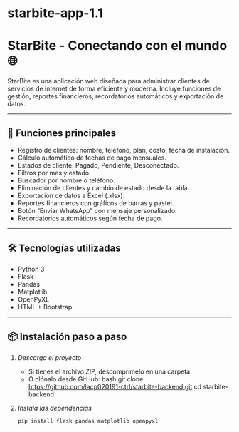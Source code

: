 # starbite-app-1.1
 
# StarBite - Conectando con el mundo 🌐

StarBite es una aplicación web diseñada para administrar clientes de servicios de internet de forma eficiente y moderna. Incluye funciones de gestión, reportes financieros, recordatorios automáticos y exportación de datos.

---

## 🚀 Funciones principales

- Registro de clientes: nombre, teléfono, plan, costo, fecha de instalación.
- Cálculo automático de fechas de pago mensuales.
- Estados de cliente: Pagado, Pendiente, Desconectado.
- Filtros por mes y estado.
- Buscador por nombre o teléfono.
- Eliminación de clientes y cambio de estado desde la tabla.
- Exportación de datos a Excel (.xlsx).
- Reportes financieros con gráficos de barras y pastel.
- Botón “Enviar WhatsApp” con mensaje personalizado.
- Recordatorios automáticos según fecha de pago.

---

## 🛠 Tecnologías utilizadas

- Python 3
- Flask
- Pandas
- Matplotlib
- OpenPyXL
- HTML + Bootstrap

---

## 📦 Instalación paso a paso

1. *Descarga el proyecto*
   - Si tienes el archivo ZIP, descomprímelo en una carpeta.
   - O clónalo desde GitHub:
     bash
     git clone https://github.com/lacp020191-ctrl/starbite-backend.git
     cd starbite-backend
     

2. *Instala las dependencias*
   ```bash
   pip install flask pandas matplotlib openpyxl
 
